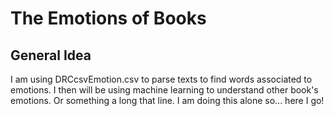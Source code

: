 # The Emotions of Books

## General Idea

I am using DRCcsvEmotion.csv to parse texts to find words associated to emotions. I then will be using machine learning to understand other book's emotions. Or something a long that line. I am doing this alone so... here I go!
